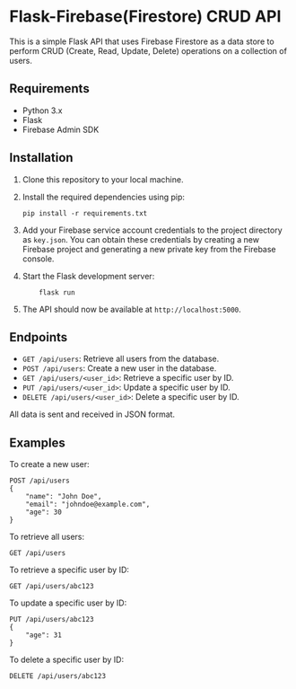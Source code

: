 # Flask-Firebase(Firestore) CRUD API
This is a simple Flask API that uses Firebase Firestore as a data store to perform CRUD (Create, Read, Update, Delete) operations on a collection of users.

## **Requirements**
- Python 3.x
- Flask
- Firebase Admin SDK
## **Installation**
1. Clone this repository to your local machine.
2. Install the required dependencies using pip:

    ```
    pip install -r requirements.txt
    ```
3. Add your Firebase service account credentials to the project directory as  `key.json`. You can obtain these credentials by creating a new Firebase project and generating a new private key from the Firebase console.
4. Start the Flask development server:

    ```
        flask run
    ```

5. The API should now be available at `http://localhost:5000`.
## **Endpoints**
- `GET /api/users`: Retrieve all users from the database.
- `POST /api/users`: Create a new user in the database.
- `GET /api/users/<user_id>`: Retrieve a specific user by ID.
- `PUT /api/users/<user_id>`: Update a specific user by ID.
- `DELETE /api/users/<user_id>`: Delete a specific user by ID.

All data is sent and received in JSON format.

## **Examples**

To create a new user:


    POST /api/users
    {
        "name": "John Doe",
        "email": "johndoe@example.com",
        "age": 30
    }

To retrieve all users:


    GET /api/users

To retrieve a specific user by ID:


    GET /api/users/abc123

To update a specific user by ID:


    PUT /api/users/abc123
    {
        "age": 31
    }

To delete a specific user by ID:


    DELETE /api/users/abc123
